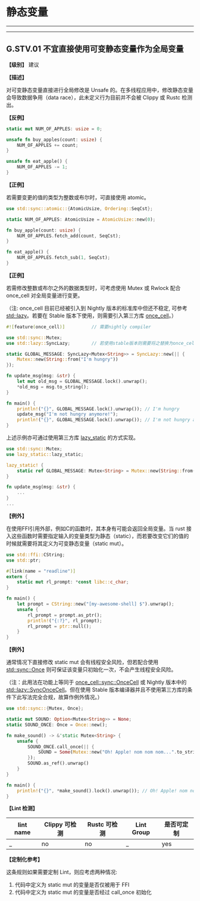 # 静态变量

---
<!-- toc -->
---

## G.STV.01  不宜直接使用可变静态变量作为全局变量

**【级别】** 建议

**【描述】**

对可变静态变量直接进行全局修改是 Unsafe 的。在多线程应用中，修改静态变量会导致数据争用（data race），此未定义行为目前并不会被 Clippy 或 Rustc 检测出。

**【反例】**

```rust
static mut NUM_OF_APPLES: usize = 0;

unsafe fn buy_apples(count: usize) {
    NUM_OF_APPLES += count;
}

unsafe fn eat_apple() {
    NUM_OF_APPLES -= 1;
}
```

**【正例】**

若需要变更的值的类型为整数或布尔时，可直接使用 atomic。

```rust
use std::sync::atomic::{AtomicUsize, Ordering::SeqCst};

static NUM_OF_APPLES: AtomicUsize = AtomicUsize::new(0);

fn buy_apple(count: usize) {
    NUM_OF_APPLES.fetch_add(count, SeqCst);
}

fn eat_apple() {
    NUM_OF_APPLES.fetch_sub(1, SeqCst);
}
```

**【正例】**

若需修改整数或布尔之外的数据类型时，可考虑使用 Mutex 或 Rwlock 配合 once_cell 对全局变量进行变更。

（注: once_cell 目前已经被引入到 Nightly 版本的标准库中但还不稳定, 可参考 [std::lazy](https://doc.rust-lang.org/std/lazy/index.html)。若要在 Stable 版本下使用，则需要引入第三方库 [once_cell](https://docs.rs/once_cell/latest/once_cell/)。）

```rust
#![feature(once_cell)]          // 需要nightly compiler

use std::sync::Mutex;
use std::lazy::SyncLazy;        // 若使用stable版本则需要将之替换为once_cell::sync::Lazy

static GLOBAL_MESSAGE: SyncLazy<Mutex<String>> = SyncLazy::new(|| {
    Mutex::new(String::from("I'm hungry"))
});

fn update_msg(msg: &str) {
    let mut old_msg = GLOBAL_MESSAGE.lock().unwrap();
    *old_msg = msg.to_string();
}

fn main() {
    println!("{}", GLOBAL_MESSAGE.lock().unwrap()); // I'm hungry
    update_msg("I'm not hungry anymore!");
    println!("{}", GLOBAL_MESSAGE.lock().unwrap()); // I'm not hungry anymore!
}
```

上述示例亦可通过使用第三方库 [lazy_static](https://docs.rs/lazy_static/latest/lazy_static/) 的方式实现。

```rust
use std::sync::Mutex;
use lazy_static::lazy_static;

lazy_static! {
    static ref GLOBAL_MESSAGE: Mutex<String> = Mutex::new(String::from("I'm hungry"));
}

fn update_msg(msg: &str) {
    ...
}
...
```

**【例外】**

在使用FFI引用外部，例如C的函数时，其本身有可能会返回全局变量。当 rust 接入这些函数时需要指定输入的变量类型为静态（static），而若要改变它们的值的时候就需要将其定义为可变静态变量（static mut）。

```rust
use std::ffi::CString;
use std::ptr;

#[link(name = "readline")]
extern {
    static mut rl_prompt: *const libc::c_char;
}

fn main() {
    let prompt = CString::new("[my-awesome-shell] $").unwrap();
    unsafe {
        rl_prompt = prompt.as_ptr();
        println!("{:?}", rl_prompt);
        rl_prompt = ptr::null();
    }
}
```

**【例外】**

通常情况下直接修改 static mut 会有线程安全风险，但若配合使用 [std::sync::Once](https://doc.rust-lang.org/std/sync/struct.Once.html#) 则可保证该变量只初始化一次，不会产生线程安全风险。

（注：此用法在功能上等同于 [once_cell::sync::OnceCell](https://docs.rs/once_cell/latest/once_cell/sync/struct.OnceCell.html) 或 Nightly 版本中的 [std::lazy::SyncOnceCell](https://doc.rust-lang.org/std/lazy/struct.SyncOnceCell.html)。但在使用 Stable 版本编译器并且不使用第三方库的条件下此写法完全合规，故算作例外情况。）

```rust
use std::sync::{Mutex, Once};

static mut SOUND: Option<Mutex<String>> = None;
static SOUND_ONCE: Once = Once::new();

fn make_sound() -> &'static Mutex<String> {
    unsafe {
        SOUND_ONCE.call_once(|| {
            SOUND = Some(Mutex::new("Oh! Apple! nom nom nom...".to_string()));
        });
        SOUND.as_ref().unwrap()
    }
}

fn main() {
    println!("{}", *make_sound().lock().unwrap()); // Oh! Apple! nom nom nom...
}
```

**【Lint 检测】**

| lint name                                                    | Clippy 可检测 | Rustc 可检测 | Lint Group | 是否可定制 |
| ------------------------------------------------------------ | ------------- | ------------ | ---------- | ----- |
| _ | no           | no           | _   | yes |

**【定制化参考】**

这条规则如果需要定制 Lint，则应考虑两种情况:

1. 代码中定义为 static mut 的变量是否仅被用于 FFI
2. 代码中定义为 static mut 的变量是否经过 call_once 初始化

